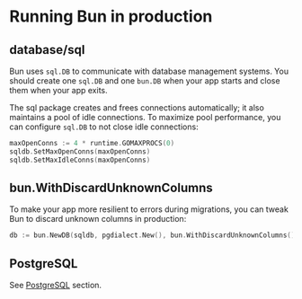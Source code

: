 # Running Bun in production

## database/sql

Bun uses `sql.DB` to communicate with database management systems. You should create one `sql.DB` and one `bun.DB` when your app starts and close them when your app exits.

The sql package creates and frees connections automatically; it also maintains a pool of idle connections. To maximize pool performance, you can configure `sql.DB` to not close idle connections:

```go
maxOpenConns := 4 * runtime.GOMAXPROCS(0)
sqldb.SetMaxOpenConns(maxOpenConns)
sqldb.SetMaxIdleConns(maxOpenConns)
```

## bun.WithDiscardUnknownColumns

To make your app more resilient to errors during migrations, you can tweak Bun to discard unknown columns in production:

```go
db := bun.NewDB(sqldb, pgdialect.New(), bun.WithDiscardUnknownColumns())
```

## PostgreSQL

See [PostgreSQL](/postgres/) section.
